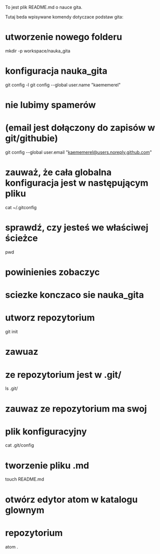 To jest plik README.md o nauce gita.

Tutaj beda wpisywane komendy dotyczace podstaw gita:

# utworzenie nowego folderu
mkdir -p workspace/nauka_gita

# konfiguracja nauka_gita
git config -l
git config --global user.name "kaememerel"
# nie lubimy spamerów
# (email jest dołączony do zapisów w git/githubie)
git config --global user.email "kaememerel@users.noreply.github.com"

# zauważ, że cała globalna konfiguracja jest w następującym pliku
cat ~/.gitconfig

# sprawdź, czy jesteś we właściwej ścieżce
pwd

# powinienies zobaczyc
# sciezke konczaco sie nauka_gita

# utworz repozytorium
git init

# zawuaz
# ze repozytorium jest w .git/
ls .git/

# zauwaz ze repozytorium ma swoj
# plik konfiguracyjny
cat .git/config

# tworzenie pliku .md
touch README.md

# otwórz edytor atom w katalogu glownym
# repozytorium
atom .
